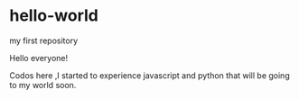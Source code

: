 # hello-world
my first repository

Hello everyone!

Codos here ,I started to experience  javascript and python that will be going to my world soon.

